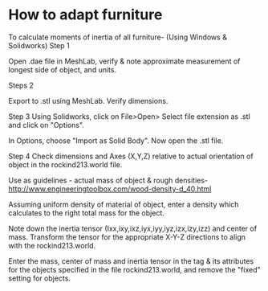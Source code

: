 How to adapt furniture
======================

To calculate moments of inertia of all furniture-
(Using Windows & Solidworks)
Step 1

Open .dae file in MeshLab, verify & note approximate measurement of longest side of object, and units.

Steps 2

Export to .stl using MeshLab. Verify dimensions.

Step 3
Using Solidworks, click on File>Open> Select file extension as .stl and click on "Options".

In Options, choose "Import as Solid Body". Now open the .stl file.

Step 4 
Check dimensions and Axes (X,Y,Z) relative to actual orientation of object in the rockind213.world file.

Use as guidelines - actual mass of object & rough densities-
http://www.engineeringtoolbox.com/wood-density-d_40.html

Assuming uniform density of material of object, enter a density which calculates to the right total mass for the object.

Note down the inertia tensor (Ixx,ixy,ixz,iyx,iyy,iyz,izx,izy,izz) and center of mass.
Transform the tensor for the appropriate X-Y-Z directions to align with the rockind213.world.

Enter the mass, center of mass and inertia tensor in the <collision> tag & its attributes for the objects specified in the file rockind213.world, and remove the "fixed" setting for objects.
